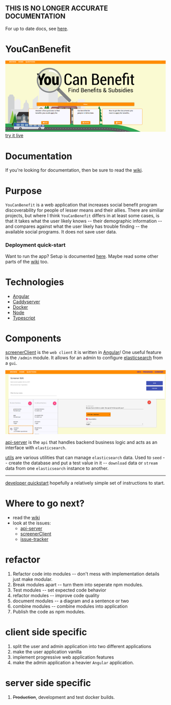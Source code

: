 ## THIS IS NO LONGER ACCURATE DOCUMENTATION
For up to date docs, see [here](https://github.com/yeg-relief/youcanbenefit/wiki).

# YouCanBenefit
![home_page](https://github.com/yeg-relief/design/blob/master/pictures/youcan-benefit.PNG?raw=true)
[try it live](http://www.youcanbenefit.ca/)

# Documentation

If you're looking for documentation, then be sure to read the [wiki](https://github.com/yeg-relief/design/wiki).

# Purpose

`YouCanBenefit` is a web application that increases social benefit program discoverability for people of lesser means and their allies. There are similiar projects, but where I think `YouCanBenefit` differs in at least some cases, is that it takes what the user likely knows -- their demographic information -- and compares against what the user likely has trouble finding -- the available social programs. It does not save user data.

### Deployment quick-start
Want to run the app? Setup is documented [here](https://github.com/yeg-relief/design/wiki/Deployment-quick-start). 
Maybe read some other parts of the [wiki](https://github.com/yeg-relief/design/wiki) too.

# Technologies

* [Angular](https://angular.io/)
* [Caddyserver](https://caddyserver.com/)
* [Docker](https://www.docker.com/)
* [Node](https://nodejs.org/en/)
* [Typescript](http://www.typescriptlang.org/)

# Components

[screenerClient](https://github.com/yeg-relief/screenerClient) is the `web client` it is written in [Angular](https://angular.io/)/ One useful feature is the `/admin` module. It allows for an admin to configure [elasticsearch](https://www.elastic.co/products/elasticsearch) from a `gui`.

![master-screener edit](https://github.com/yeg-relief/design/blob/master/pictures/master-screener-edit.PNG?raw=true)

[api-server](https://github.com/yeg-relief/api-server) is the `api` that handles backend business logic and acts as an interface with `elasticsearch`.

[utils](https://github.com/yeg-relief/utils) are various utilities that can manage `elasticsearch` data. Used to `seed` -- create the database and put a test value in it -- `download` data or `stream` data from one `elasticsearch` instance to another.

***

[developer quickstart](https://github.com/yeg-relief/design/wiki/Developer-quick-start) hopefully a relatively simple set of instructions to start.

# Where to go next?

* read the [wiki](https://github.com/yeg-relief/design/wiki)
* look at the issues: 
    * [api-server](https://github.com/yeg-relief/api-server/issues)
    * [screenerClient](https://github.com/yeg-relief/screenerClient/issues)
    * [issue-tracker](https://github.com/yeg-relief/issue-tracker/issues)

# refactor

1. Refactor code into modules -- don't mess with implementation details just make modular.
2. Break modules apart -- turn them into seperate npm modules.
3. Test modules -- set expected code behavior
4. refactor modules -- improve code quality
5. document modules -- a diagram and a sentence or two
6. combine modules -- combine modules into application
7. Publish the code as npm modules.

# client side specific

1. split the user and admin application into two different applications
2. make the user application vanilla
3. implement progressive web application features
4. make the admin application a heavier `Angular` application. 

# server side specific

1. ~~Production~~, development and test docker builds.









